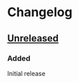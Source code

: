 # Changelog

## [Unreleased]

### Added

Initial release


[Unreleased]: https://github.com/Qwitqwit/qwit-cli/compare/v0.1.2...HEAD
